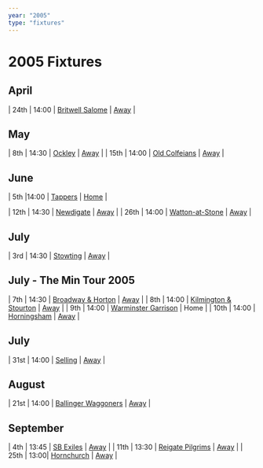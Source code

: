 ```yaml
---
year: "2005"
type: "fixtures"
---
```


# 2005 Fixtures


## April

| 24th | 14:00 | [Britwell Salome](2005-britwell-salome) | [Away]() |

## May

| 8th | 14:30 | [Ockley](2005-ockley) | [Away]() |
| 15th | 14:00 | [Old Colfeians](2005-old-colfeians) | [Away]() |

## June

| 5th |14:00 | [Tappers](2005-tappers) | [Home]() |

| 12th | 14:30 | [Newdigate](2005-newdigate) | [Away]() |
| 26th | 14:00 | [Watton-at-Stone](2005-watton-at-stone) | [Away]() |

## July

| 3rd | 14:30 | [Stowting](2005-stowting) | [Away]() |

## July - The Min Tour 2005

| 7th | 14:30 | [Broadway & Horton](2005-broadway-and-horton) | [Away]() |
| 8th | 14:00 | [Kilmington & Stourton](2005-kilmington-and-stourton) | [Away]() |
| 9th | 14:00 | [Warminster Garrison](2005-warminster-garrison) | Home |
| 10th | 14:00 | [Horningsham](2005-horningsham) | [Away]() |

## July

| 31st | 14:00 | [Selling](2005-selling) | [Away]() |

## August

| 21st | 14:00 | [Ballinger Waggoners](2005-ballinger-waggoners) | [Away]() |

## September

| 4th | 13:45 | [SB Exiles](2005-sb-exiles) | [Away]() |
| 11th | 13:30 | [Reigate Pilgrims](2005-reigate-pilgrims) | [Away]() |
| 25th | 13:00| [Hornchurch](2005-hornchurch) | [Away]() |